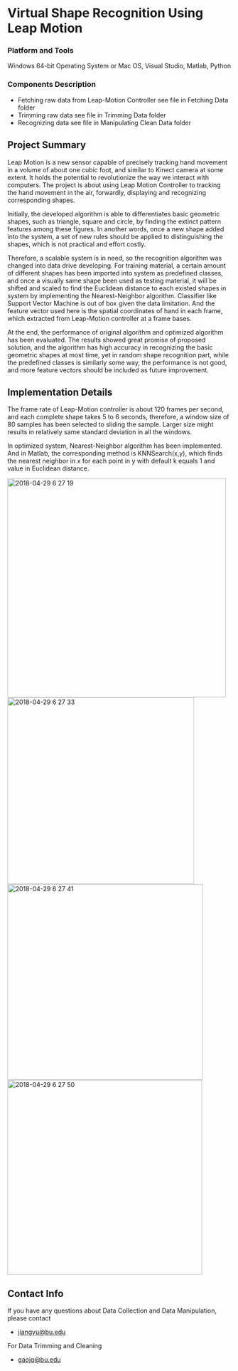 # Virtual Shape Recognition Using Leap Motion

### Platform and Tools
Windows 64-bit Operating System or Mac OS, Visual Studio, Matlab, Python

### Components Description
* Fetching raw data from Leap-Motion Controller see file in Fetching Data folder
* Trimming raw data see file in Trimming Data folder
* Recognizing data see file in Manipulating Clean Data folder 

## Project Summary

Leap Motion is a new sensor capable of precisely tracking hand movement in a volume of about one cubic foot, and similar to Kinect camera at some extent. It holds the potential to revolutionize the way we interact with computers. The project is about using Leap Motion Controller to tracking the hand movement in the air, forwardly, displaying and recognizing corresponding shapes.

Initially, the developed algorithm is able to differentiates basic geometric shapes, such as triangle, square and circle, by finding the extinct pattern features among these figures. In another words, once a new shape added into the system, a set of new rules should be applied to distinguishing the shapes, which is not practical and effort costly.

Therefore, a scalable system is in need, so the recognition algorithm was changed into data drive developing. For training material, a certain amount of different shapes has been imported into system as predefined classes, and once a visually same shape been used as testing material, it will be shifted and scaled to find the Euclidean distance to each existed shapes in system by implementing the Nearest-Neighbor algorithm. Classifier like Support Vector Machine is out of box given the data limitation. And the feature vector used here is the spatial coordinates of hand in each frame, which extracted from Leap-Motion controller at a frame bases.

At the end, the performance of original algorithm and optimized algorithm has been evaluated. The results showed great promise of proposed solution, and the algorithm has high accuracy in recognizing the basic geometric shapes at most time, yet in random shape recognition part, while the predefined classes is similarly some way, the performance is not good, and more feature vectors should be included as future improvement.

## Implementation Details

The frame rate of Leap-Motion controller is about 120 frames per second, and each complete shape takes 5 to 6 seconds, therefore, a window size of 80 samples has been selected to sliding the sample. Larger size might results in relatively same standard deviation in all the windows.

In optimized system, Nearest-Neighbor algorithm has been implemented. And in Matlab, the corresponding method is KNNSearch(x,y), which finds the nearest neighbor in x for each point in y with default k equals 1 and value in Euclidean distance.


<img width="492" alt="2018-04-29 6 27 19" src="https://user-images.githubusercontent.com/22137277/39411591-ffcb795a-4bda-11e8-98d0-76ee76d602d8.png">

<img width="420" alt="2018-04-29 6 27 33" src="https://user-images.githubusercontent.com/22137277/39411589-ddd572ec-4bda-11e8-802f-8b54faa13461.png">

<img width="440" alt="2018-04-29 6 27 41" src="https://user-images.githubusercontent.com/22137277/39411585-d231b842-4bda-11e8-9a45-d5cbaee4f21f.png">

<img width="438" alt="2018-04-29 6 27 50" src="https://user-images.githubusercontent.com/22137277/39411588-d9fbe07a-4bda-11e8-935a-40a79c341d23.png">

## Contact Info

If you have any questions about Data Collection and Data Manipulation, please contact

* jiangyu@bu.edu

For Data Trimming and Cleaning

* gaojq@bu.edu
